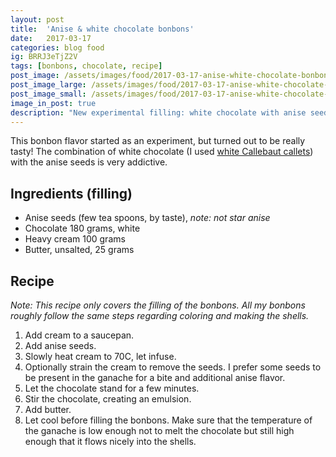 ```yaml
---
layout: post
title:  'Anise & white chocolate bonbons'
date:   2017-03-17
categories: blog food
ig: BRRJ3eTjZ2V
tags: [bonbons, chocolate, recipe]
post_image: /assets/images/food/2017-03-17-anise-white-chocolate-bonbons.jpg
post_image_large: /assets/images/food/2017-03-17-anise-white-chocolate-bonbons_large.jpg
post_image_small: /assets/images/food/2017-03-17-anise-white-chocolate-bonbons_thumbnail.jpg
image_in_post: true
description: "New experimental filling: white chocolate with anise seeds"
---
```


This bonbon flavor started as an experiment, but turned out to be really tasty! The combination of white chocolate (I used [white Callebaut callets](https://amzn.to/2MWddZ9)) with the anise seeds is very addictive.

## Ingredients (filling)

- Anise seeds (few tea spoons, by taste), *note: not star anise*
- Chocolate 180 grams, white
- Heavy cream 100 grams
- Butter, unsalted, 25 grams

## Recipe

*Note: This recipe only covers the filling of the bonbons. All my bonbons roughly follow the same steps regarding coloring and making the shells.*

1. Add cream to a saucepan.
2. Add anise seeds.
3. Slowly heat cream to 70C, let infuse.
4. Optionally strain the cream to remove the seeds. I prefer some seeds to be present in the ganache for a bite and additional anise flavor.
5. Let the chocolate stand for a few minutes.
5. Stir the chocolate, creating an emulsion.
6. Add butter.
7. Let cool before filling the bonbons. Make sure that the temperature of the ganache is low enough not to melt the chocolate but still high enough that it flows nicely into the shells.
